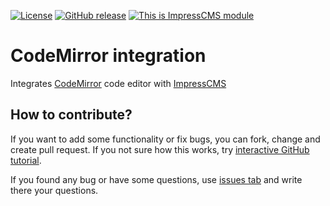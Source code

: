 [![License](https://img.shields.io/github/license/ImpressCMS/codemirror-integration.svg)](LICENSE)
	[![GitHub release](https://img.shields.io/github/release/ImpressCMS/codemirror-integration.svg)](https://github.com/ImpressCMS/codemirror-integration/releases)
		[![This is ImpressCMS module](https://img.shields.io/badge/ImpressCMS-module-F3AC03.svg)](http://impresscms.org)

# CodeMirror integration

Integrates [CodeMirror](https://github.com/codemirror/CodeMirror) code editor with [ImpressCMS](https://github.com/ImpressCMS/impresscms)

## How to contribute?

If you want to add some functionality or fix bugs, you can fork, change and create pull request. If you not sure how this works, try [interactive GitHub tutorial](https://skills.github.com).

If you found any bug or have some questions, use [issues tab](https://github.com/ImpressCMS/codemirror-integration/issues) and write there your questions.
